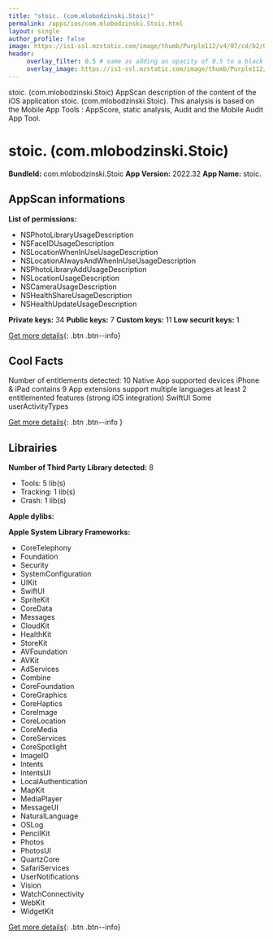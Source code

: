 ```yaml
---
title: "stoic. (com.mlobodzinski.Stoic)"
permalink: /apps/ios/com.mlobodzinski.Stoic.html
layout: single
author_profile: false
image: https://is1-ssl.mzstatic.com/image/thumb/Purple112/v4/07/cd/b2/07cdb2c9-770f-faba-654d-cff2953d7b68/AppIcon-0-1x_U007emarketing-0-7-0-85-220.png/512x512bb.jpg
header: 
     overlay_filter: 0.5 # same as adding an opacity of 0.5 to a black background
     overlay_image: https://is1-ssl.mzstatic.com/image/thumb/Purple112/v4/07/cd/b2/07cdb2c9-770f-faba-654d-cff2953d7b68/AppIcon-0-1x_U007emarketing-0-7-0-85-220.png/512x512bb.jpg
---
```

stoic. (com.mlobodzinski.Stoic) AppScan description of the content of the iOS application stoic. (com.mlobodzinski.Stoic). This analysis is based on the Mobile App Tools : AppScore, static analysis, Audit and the Mobile Audit App Tool.

# stoic. (com.mlobodzinski.Stoic)

**BundleId:** com.mlobodzinski.Stoic
**App Version:** 2022.32
**App Name:** stoic.


## AppScan informations 

**List of permissions:** 
- NSPhotoLibraryUsageDescription
- NSFaceIDUsageDescription
- NSLocationWhenInUseUsageDescription
- NSLocationAlwaysAndWhenInUseUsageDescription
- NSPhotoLibraryAddUsageDescription
- NSLocationUsageDescription
- NSCameraUsageDescription
- NSHealthShareUsageDescription
- NSHealthUpdateUsageDescription
  
  
**Private keys:** 34
**Public keys:** 7
**Custom keys:** 11
**Low securit keys:** 1
  
[Get more details](/pricing.html){: .btn .btn--info}

## Cool Facts

Number of entitlements detected: 10
Native App
supported devices iPhone & iPad
contains 9 App extensions
support multiple languages
at least 2 entitlemented features (strong iOS integration)
SwiftUI
Some userActivityTypes
  
[Get more details](/pricing.html){: .btn .btn--info }

## Librairies 
**Number of Third Party Library detected:** 8
- Tools: 5 lib(s)
- Tracking: 1 lib(s)
- Crash: 1 lib(s)


**Apple dylibs:**


**Apple System Library Frameworks:**
- CoreTelephony
- Foundation
- Security
- SystemConfiguration
- UIKit
- SwiftUI
- SpriteKit
- CoreData
- Messages
- CloudKit
- HealthKit
- StoreKit
- AVFoundation
- AVKit
- AdServices
- Combine
- CoreFoundation
- CoreGraphics
- CoreHaptics
- CoreImage
- CoreLocation
- CoreMedia
- CoreServices
- CoreSpotlight
- ImageIO
- Intents
- IntentsUI
- LocalAuthentication
- MapKit
- MediaPlayer
- MessageUI
- NaturalLanguage
- OSLog
- PencilKit
- Photos
- PhotosUI
- QuartzCore
- SafariServices
- UserNotifications
- Vision
- WatchConnectivity
- WebKit
- WidgetKit


  
[Get more details](/pricing.html){: .btn .btn--info}

